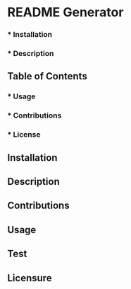 # README Generator 
 
### * Installation 
 
### * Description 
 
## Table of Contents 
 
### * Usage 
 
### * Contributions 
 
### * License 
 
## Installation 
 
## Description 
 
## Contributions 
 
## Usage 
 
## Test 
 
## Licensure 
 
